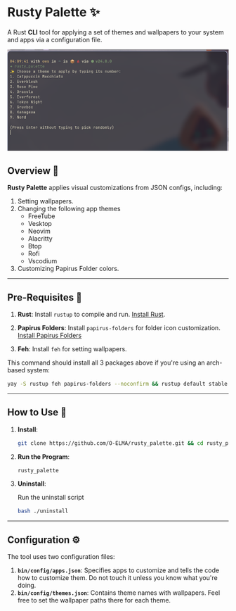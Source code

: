 # **Rusty Palette** ✨

A Rust **CLI** tool for applying a set of themes and wallpapers to your system and apps via a configuration file.

![Demo](assets/demo.png)

## **Overview** 🌟

**Rusty Palette** applies visual customizations from JSON configs, including:

1. Setting wallpapers.
2. Changing the following app themes
   - FreeTube
   - Vesktop
   - Neovim
   - Alacritty
   - Btop
   - Rofi
   - Vscodium
3. Customizing Papirus Folder colors.

---

## **Pre-Requisites** 🔧

1. **Rust**: Install `rustup` to compile and run. [Install Rust](https://www.rust-lang.org/tools/install).

2. **Papirus Folders**: Install `papirus-folders` for folder icon customization. [Install Papirus Folders](https://github.com/PapirusDevelopmentTeam/papirus-folders)

3. **Feh**: Install `feh` for setting wallpapers.

This command should install all 3 packages above if you're using an arch-based system:

   ```bash 
   yay -S rustup feh papirus-folders --noconfirm && rustup default stable
   ```

---

## **How to Use** 🚀

1. **Install**:

   ```bash
   git clone https://github.com/O-ELMA/rusty_palette.git && cd rusty_palette && bash ./install
   ```

2. **Run the Program**:

   ```bash
   rusty_palette
   ```

3. **Uninstall**:

   Run the uninstall script

   ```bash
   bash ./uninstall
   ```
---

## **Configuration** ⚙️

The tool uses two configuration files:

1. **`bin/config/apps.json`**: Specifies apps to customize and tells the code how to customize them. Do not touch it unless you know what you're doing.
2. **`bin/config/themes.json`**: Contains theme names with wallpapers. Feel free to set the wallpaper paths there for each theme.

